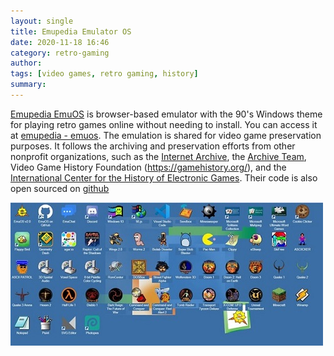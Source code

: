 ```yaml
---
layout: single
title: Emupedia Emulator OS
date: 2020-11-18 16:46
category: retro-gaming 
author: 
tags: [video games, retro gaming, history]
summary: 
---
```


[Emupedia EmuOS](https://github.com/Emupedia/emupedia.github.io) is browser-based emulator with the 90's Windows theme for playing retro games online without needing to install. You can access it at [emupedia - emuos](https://emupedia.net/beta/emuos/). The emulation is shared for video game preservation purposes. It follows the archiving and preservation efforts from other nonprofit organizations, such as the [Internet Archive](https://archive.org/), the [Archive Team](https://www.archiveteam.org/), Video Game History Foundation (https://gamehistory.org/), and the [International Center for the History of Electronic Games](https://www.museumofplay.org/about/icheg). Their code is also open sourced on [github](https://www.museumofplay.org/about/icheg)

[![emuos](/assets/images/retro/emuos.jpg)](https://emupedia.net/beta/emuos/)